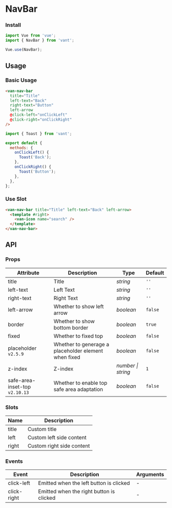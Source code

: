# NavBar

### Install

```js
import Vue from 'vue';
import { NavBar } from 'vant';

Vue.use(NavBar);
```

## Usage

### Basic Usage

```html
<van-nav-bar
  title="Title"
  left-text="Back"
  right-text="Button"
  left-arrow
  @click-left="onClickLeft"
  @click-right="onClickRight"
/>
```

```js
import { Toast } from 'vant';

export default {
  methods: {
    onClickLeft() {
      Toast('Back');
    },
    onClickRight() {
      Toast('Button');
    },
  },
};
```

### Use Slot

```html
<van-nav-bar title="Title" left-text="Back" left-arrow>
  <template #right>
    <van-icon name="search" />
  </template>
</van-nav-bar>
```

## API

### Props

| Attribute | Description | Type | Default |
| --- | --- | --- | --- |
| title | Title | _string_ | `''` |
| left-text | Left Text | _string_ | `''` |
| right-text | Right Text | _string_ | `''` |
| left-arrow | Whether to show left arrow | _boolean_ | `false` |
| border | Whether to show bottom border | _boolean_ | `true` |
| fixed | Whether to fixed top | _boolean_ | `false` |
| placeholder `v2.5.9` | Whether to generage a placeholder element when fixed | _boolean_ | `false` |
| z-index | Z-index | _number \| string_ | `1` |
| safe-area-inset-top `v2.10.13` | Whether to enable top safe area adaptation | _boolean_ | `false` |

### Slots

| Name  | Description               |
| ----- | ------------------------- |
| title | Custom title              |
| left  | Custom left side content  |
| right | Custom right side content |

### Events

| Event       | Description                              | Arguments |
| ----------- | ---------------------------------------- | --------- |
| click-left  | Emitted when the left button is clicked  | -         |
| click-right | Emitted when the right button is clicked | -         |
